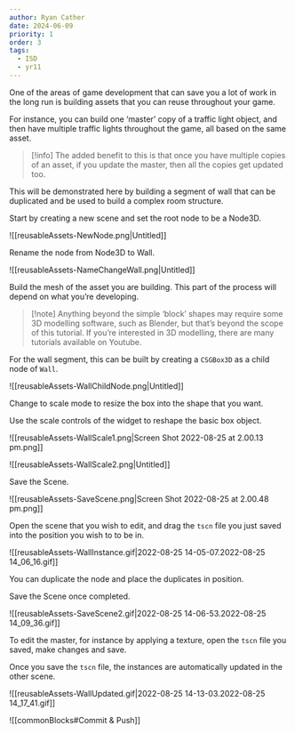 ```yaml
---
author: Ryan Cather
date: 2024-06-09
priority: 1
order: 3
tags:
  - ISD
  - yr11
---
```


One of the areas of game development that can save you a lot of work in the long run is building assets that you can reuse throughout your game.

For instance, you can build one ‘master’ copy of a traffic light object, and then have multiple traffic lights throughout the game, all based on the same asset.

> [!info] The added benefit to this is that once you have multiple copies of an asset, if you update the master, then all the copies get updated too.

This will be demonstrated here by building a segment of wall that can be duplicated and be used to build a complex room structure.

Start by creating a new scene and set the root node to be a Node3D.

![[reusableAssets-NewNode.png|Untitled]]

Rename the node from Node3D to Wall.

![[reusableAssets-NameChangeWall.png|Untitled]]

Build the mesh of the asset you are building. This part of the process will depend on what you’re developing. 

> [!note] Anything beyond the simple ‘block’ shapes may require some 3D modelling software, such as Blender, but that’s beyond the scope of this tutorial. If you’re interested in 3D modelling, there are many tutorials available on Youtube.


For the wall segment, this can be built by creating a `CSGBox3D` as a child node of `Wall`.

![[reusableAssets-WallChildNode.png|Untitled]]

Change to scale mode to resize the box into the shape that you want.

Use the scale controls of the widget to reshape the basic box object.

![[reusableAssets-WallScale1.png|Screen Shot 2022-08-25 at 2.00.13 pm.png]]

![[reusableAssets-WallScale2.png|Untitled]]

Save the Scene. 

![[reusableAssets-SaveScene.png|Screen Shot 2022-08-25 at 2.00.48 pm.png]]

Open the scene that you wish to edit, and drag the `tscn` file you just saved into the position you wish to to be in.

![[reusableAssets-WallInstance.gif|2022-08-25 14-05-07.2022-08-25 14_06_16.gif]]

You can duplicate the node and place the duplicates in position.

Save the Scene once completed.

![[reusableAssets-SaveScene2.gif|2022-08-25 14-06-53.2022-08-25 14_09_36.gif]]

To edit the master, for instance by applying a texture, open the `tscn` file you saved, make changes and save. 

Once you save the `tscn` file, the instances are automatically updated in the other scene.

![[reusableAssets-WallUpdated.gif|2022-08-25 14-13-03.2022-08-25 14_17_41.gif]]


![[commonBlocks#Commit & Push]]